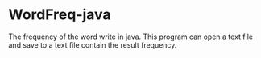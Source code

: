 WordFreq-java
=============

The frequency of the word write in java.
This program can open a text file and save to a text file contain the result frequency.
